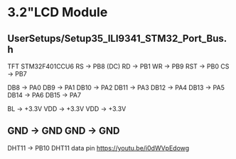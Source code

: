 3.2"LCD Module
============== 
UserSetups/Setup35_ILI9341_STM32_Port_Bus.h
-------------------------------
TFT   STM32F401CCU6
RS    -> PB8 (DC)
RD    -> PB1
WR    -> PB9
RST   -> PB0
CS    -> PB7

DB8   -> PA0
DB9   -> PA1
DB10  -> PA2
DB11  -> PA3
DB12  -> PA4
DB13  -> PA5
DB14  -> PA6
DB15  -> PA7

BL   -> +3.3V
VDD  -> +3.3V
VDD  -> +3.3V

GND  -> GND
GND  -> GND
-------------------------------
DHT11 -> PB10         DHT11 data pin
https://youtu.be/i0dWVpEdowg
